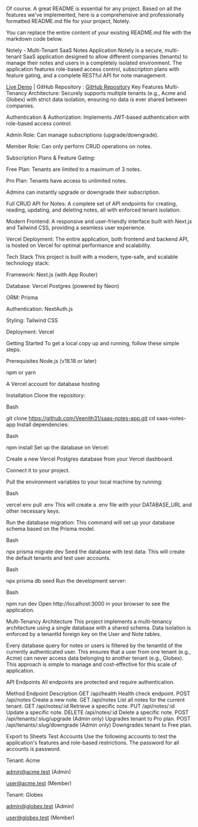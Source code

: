 Of course. A great README is essential for any project. Based on all the features we've implemented, here is a comprehensive and professionally formatted README.md file for your project, Notely.

You can replace the entire content of your existing README.md file with the markdown code below.

Notely - Multi-Tenant SaaS Notes Application
Notely is a secure, multi-tenant SaaS application designed to allow different companies (tenants) to manage their notes and users in a completely isolated environment. The application features role-based access control, subscription plans with feature gating, and a complete RESTful API for note management.

[Live Demo](https://saas-notes-app.vercel.app/login) | GitHub Repository : [GitHub Repository](https://github.com/Veenith31/saas-notes-app)
 Key Features
Multi-Tenancy Architecture: Securely supports multiple tenants (e.g., Acme and Globex) with strict data isolation, ensuring no data is ever shared between companies.

Authentication & Authorization: Implements JWT-based authentication with role-based access control:

Admin Role: Can manage subscriptions (upgrade/downgrade).

Member Role: Can only perform CRUD operations on notes.

Subscription Plans & Feature Gating:

Free Plan: Tenants are limited to a maximum of 3 notes.

Pro Plan: Tenants have access to unlimited notes.

Admins can instantly upgrade or downgrade their subscription.

Full CRUD API for Notes: A complete set of API endpoints for creating, reading, updating, and deleting notes, all with enforced tenant isolation.

Modern Frontend: A responsive and user-friendly interface built with Next.js and Tailwind CSS, providing a seamless user experience.

Vercel Deployment: The entire application, both frontend and backend API, is hosted on Vercel for optimal performance and scalability.

 Tech Stack
This project is built with a modern, type-safe, and scalable technology stack:

Framework: Next.js (with App Router)

Database: Vercel Postgres (powered by Neon)

ORM: Prisma

Authentication: NextAuth.js

Styling: Tailwind CSS

Deployment: Vercel

 Getting Started
To get a local copy up and running, follow these simple steps.

Prerequisites
Node.js (v18.18 or later)

npm or yarn

A Vercel account for database hosting

Installation
Clone the repository:

Bash

git clone https://github.com/Veenith31/saas-notes-app.git
cd saas-notes-app
Install dependencies:

Bash

npm install
Set up the database on Vercel:

Create a new Vercel Postgres database from your Vercel dashboard.

Connect it to your project.

Pull the environment variables to your local machine by running:

Bash

vercel env pull .env
This will create a .env file with your DATABASE_URL and other necessary keys.

Run the database migration:
This command will set up your database schema based on the Prisma model.

Bash

npx prisma migrate dev
Seed the database with test data:
This will create the default tenants and test user accounts.

Bash

npx prisma db seed
Run the development server:

Bash

npm run dev
Open http://localhost:3000 in your browser to see the application.

 Multi-Tenancy Architecture
This project implements a multi-tenancy architecture using a single database with a shared schema. Data isolation is enforced by a tenantId foreign key on the User and Note tables.

Every database query for notes or users is filtered by the tenantId of the currently authenticated user. This ensures that a user from one tenant (e.g., Acme) can never access data belonging to another tenant (e.g., Globex). This approach is simple to manage and cost-effective for this scale of application.

 API Endpoints
All endpoints are protected and require authentication.

Method	Endpoint	Description
GET	/api/health	Health check endpoint.
POST	/api/notes	Create a new note.
GET	/api/notes	List all notes for the current tenant.
GET	/api/notes/:id	Retrieve a specific note.
PUT	/api/notes/:id	Update a specific note.
DELETE	/api/notes/:id	Delete a specific note.
POST	/api/tenants/:slug/upgrade	(Admin only) Upgrades tenant to Pro plan.
POST	/api/tenants/:slug/downgrade	(Admin only) Downgrades tenant to Free plan.

Export to Sheets
 Test Accounts
Use the following accounts to test the application's features and role-based restrictions. The password for all accounts is password.

Tenant: Acme

admin@acme.test (Admin)

user@acme.test (Member)

Tenant: Globex

admin@globex.test (Admin)

user@globex.test (Member)